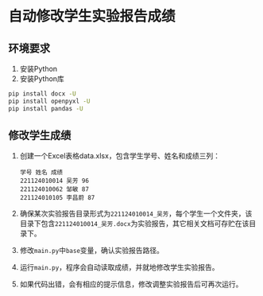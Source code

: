 # 自动修改学生实验报告成绩

## 环境要求

1. 安装Python
2. 安装Python库

```sh
pip install docx -U
pip install openpyxl -U
pip install pandas -U
```

## 修改学生成绩

1. 创建一个Excel表格data.xlsx，包含学生学号、姓名和成绩三列：

    ```plain
    学号 姓名 成绩
    221124010014 吴芳 96
    221124010062 邹敏 87
    221124010105 李昌蔚 87
    ```

1. 确保某次实验报告目录形式为`221124010014_吴芳`，每个学生一个文件夹，该目录下包含`221124010014_吴芳.docx`为实验报告，其它相关文档可存贮在该目录下。

1. 修改`main.py`中`base`变量，确认实验报告路径。

1. 运行`main.py`，程序会自动读取成绩，并就地修改学生实验报告。

1. 如果代码出错，会有相应的提示信息，修改调整实验报告后可再次运行。
